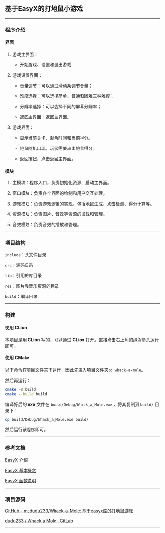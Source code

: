 ## 基于EasyX的打地鼠小游戏

---

### 程序介绍

#### 界面

1. 游戏主界面：

   - 开始游戏、设置和退出游戏

2. 游戏设置界面：

    - 音量调节：可以通过滑动条调节音量；

   - 难度选择：可以选择简单、普通和困难三种难度；

   - 分辨率选择：可以选择不同的屏幕分辨率；

   - 返回主界面：返回主界面。

3. 游戏界面：

    - 显示当前关卡、剩余时间和当前得分。

   - 地鼠随机出现，玩家需要点击地鼠得分。

   - 返回按钮，点击返回主界面。

#### 模块

1. 主模块：程序入口，负责初始化资源、启动主界面。

2. 窗口模块：负责各个界面的绘制和用户交互处理。

3. 游戏模块：负责游戏逻辑的实现，包括地鼠生成、点击检测、得分计算等。

4. 资源模块：负责图片、音效等资源的加载和管理。

5. 音效模块：负责音效的播放和管理。

---

### 项目结构

`include`：头文件目录

`src`：源码目录

`lib`：引用的库目录

`res`：图片和音乐资源的目录

`build`：编译目录

---

### 构建

#### 使用 CLion

本项目是用 **CLion** 写的，可以通过 **CLion** 打开。直接点击右上角的绿色箭头运行即可。

#### 使用 CMake

以下命令在项目文件夹下运行，因此先进入项目文件夹`cd whack-a-mole`。

然后再运行：
``` bash
cmake -B build
cmake --build build
```
编译好后的 **exe** 文件在 `build/Debug/Whack_a_Mole.exe` ，将其复制到 `build/` 目录下：

```bash
cp build/Debug/Whack_a_Mole.exe build/
```

然后运行该程序即可。

---

### 参考文档

[EasyX 介绍](https://docs.easyx.cn/zh-cn/intro)

[EasyX 基本概念](https://docs.easyx.cn/zh-cn/concepts)

[EasyX 函数说明](https://docs.easyx.cn/zh-cn/reference)

---

### 项目源码

[GitHub - mcdudu233/Whack-a-Mole: 基于easyx库的打地鼠游戏](https://github.com/mcdudu233/Whack-a-Mole)

[dudu233 / Whack a Mole · GitLab](https://gitlab.dorm.mcso.top/dudu233/whack-a-mole)

---
